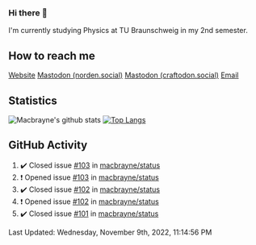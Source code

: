 ### Hi there 👋
I'm currently studying Physics at TU Braunschweig in my 2nd semester.

## How to reach me
[Website](https://florentin-schleuss.de)
<a rel="me" href="https://norden.social/@florentin">Mastodon (norden.social)</a>
<a rel="me" href="https://craftodon.social/@frodolon">Mastodon (craftodon.social)</a>
[Email](mailto:hello@macbrayne.de)

## Statistics
![Macbrayne's github stats](https://github-readme-stats.vercel.app/api?username=macbrayne&count_private=true&show_icons=true&hide_rank=true&custom_title=macbrayne's%20GitHub%20Stats)
[![Top Langs](https://github-readme-stats.vercel.app/api/top-langs/?username=macbrayne&exclude_repo=liftron&layout=compact)](https://github.com/anuraghazra/github-readme-stats)
## GitHub Activity

<!--RECENT_ACTIVITY:start-->
1. ✔️ Closed issue [#103](https://github.com/macbrayne/status/issues/103) in [macbrayne/status](https://github.com/macbrayne/status)
2. ❗️ Opened issue [#103](https://github.com/macbrayne/status/issues/103) in [macbrayne/status](https://github.com/macbrayne/status)
3. ✔️ Closed issue [#102](https://github.com/macbrayne/status/issues/102) in [macbrayne/status](https://github.com/macbrayne/status)
4. ❗️ Opened issue [#102](https://github.com/macbrayne/status/issues/102) in [macbrayne/status](https://github.com/macbrayne/status)
5. ✔️ Closed issue [#101](https://github.com/macbrayne/status/issues/101) in [macbrayne/status](https://github.com/macbrayne/status)
<!--RECENT_ACTIVITY:end-->

<!--RECENT_ACTIVITY:last_update-->
Last Updated: Wednesday, November 9th, 2022, 11:14:56 PM
<!--RECENT_ACTIVITY:last_update_end-->


<!--
**macbrayne/macbrayne** is a ✨ _special_ ✨ repository because its `README.md` (this file) appears on your GitHub profile.

Here are some ideas to get you started:

- 🔭 I’m currently working on ...
- 🌱 I’m currently learning ...
- 👯 I’m looking to collaborate on ...
- 🤔 I’m looking for help with ...
- 💬 Ask me about ...
- 📫 How to reach me: ...
- 😄 Pronouns: ...
- ⚡ Fun fact: ...
-->
